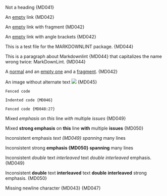 Not a heading {MD041}

An [empty]() link {MD042}

An [empty](#) link with fragment {MD042}

An [empty](<>) link with angle brackets {MD042}

This is a test file for the MARKDOWNLINT package. {MD044}

This is a paragraph
about Markdownlint {MD044}
that capitalizes the
name wrong twice:
MarkDownLint. {MD044}

A [normal](link) and an [empty one]() and a [fragment](#one). {MD042}

An image without alternate text ![](image.jpg) {MD045}

```text
Fenced code
```

    Indented code {MD046}

~~~text
Fenced code {MD048:27}
~~~

Mixed *emphasis* on _this_ line *with* multiple _issues_ {MD049}

Mixed __strong emphasis__ on **this** line __with__ multiple **issues** {MD050}

Inconsistent
emphasis _text {MD049}
spanning_ many
lines

Inconsistent
strong **emphasis {MD050}
spanning** many
lines

Inconsistent _double_ text _interleaved_ text _double_ _interleaved_ emphasis. {MD049}

Inconsistent **double** text **interleaved** text **double** **interleaved** strong emphasis. {MD050}

Missing newline character {MD043} {MD047}